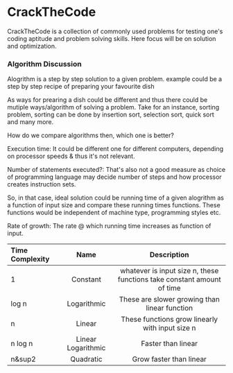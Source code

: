 # CrackTheCode
CrackTheCode is a collection of commonly used problems for testing one's coding aptitude and problem solving skills. Here focus will be on solution and optimization.

### Algorithm Discussion

Alogrithm is a step by step solution to a given problem. example could be a step by step recipe of preparing your favourite dish

As ways for prearing a dish could be different and thus there could be mutiple ways/algorithm of solving a problem. Take for an instance, sorting problem, sorting can be done by insertion sort, selection sort, quick sort and many more.

How do we compare algorithms then, which one is better? 

Execution time: It could be different one for different computers, depending on processor speeds & thus it's not relevant.

Number of statements executed?: That's also not a good measure as choice of programming language may decide number of steps and how processor creates instruction sets.

So, in that case, ideal solution could be running time of a given alogrithm as a function of input size and compare these running times functions. These functions would be independent of machine type, programming styles etc.

Rate of growth: The rate @ which running time increases as function of input.

| Time Complexity  | Name  | Description |
| :------------ |:---------------:|:-----:|
|     1         | Constant        | whatever is input size n, these functions take constant amount of time |
|   log n       | Logarithmic     | These are slower growing than linear function |
|     n         | Linear          | These functions grow linearly with input size n |
|   n log n     | Linear Logarithmic          | Faster than linear |
|     n&sup2         | Quadratic          | Grow faster than linear |
